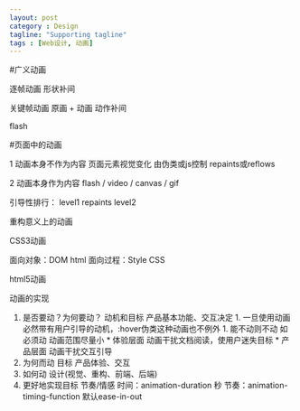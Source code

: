 ```yaml
---
layout: post
category : Design
tagline: "Supporting tagline"
tags : [Web设计, 动画]
---
```


#广义动画

逐帧动画 形状补间

关键帧动画 原画 + 动画 动作补间

flash

#页面中的动画

1 动画本身不作为内容 页面元素视觉变化 由伪类或js控制 repaints或reflows

2 动画本身作为内容 flash / video / canvas / gif


引导性排行：
level1 repaints
level2 


重构意义上的动画

CSS3动画

面向对象：DOM html
面向过程：Style CSS

html5动画

动画的实现

1. 是否要动？为何要动？ 动机和目标 产品基本功能、交互决定
		1. 一旦使用动画 必然带有用户引导的动机，:hover伪类这种动画也不例外
		1. 能不动则不动 如必须动 动画范围尽量小
				* 体验层面 动画干扰文档阅读，使用户迷失目标
				* 产品层面 动画干扰交互引导
2. 为何而动 目标 产品体验、交互
3. 如何动		设计(视觉、重构、前端、后端)
4. 更好地实现目标 节奏/情感
	时间：animation-duration	秒
	节奏：animation-timing-function 默认ease-in-out
